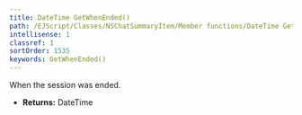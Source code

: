 ```yaml
---
title: DateTime GetWhenEnded()
path: /EJScript/Classes/NSChatSummaryItem/Member functions/DateTime GetWhenEnded()
intellisense: 1
classref: 1
sortOrder: 1535
keywords: GetWhenEnded()
---
```



When the session was ended.



* **Returns:** DateTime


